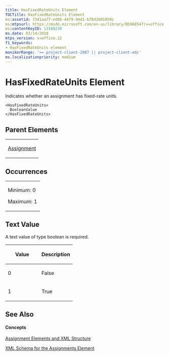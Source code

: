 ```yaml
---
title: HasFixedRateUnits Element
TOCTitle: HasFixedRateUnits Element
ms:assetid: 73d1aa77-ed88-4479-94d1-b78d2601059c
ms:mtpsurl: https://msdn.microsoft.com/en-us/library/Bb968547(v=office.12)
ms:contentKeyID: 13188239
ms.date: 03/14/2018
mtps_version: v=office.12
f1_keywords:
- HasFixedRateUnits element
monikerRange: '>= project-client-2007 || project-client-odc'
ms.localizationpriority: medium
---
```


# HasFixedRateUnits Element




Indicates whether an assignment has fixed-rate units.

    <HasFixedRateUnits>
      BooleanValue
    </HasFixedRateUnits>

## Parent Elements

<table>
<colgroup>
<col style="width: 100%" />
</colgroup>
<tbody>
<tr class="odd">
<td><p><a href="assignment-element.md">Assignment</a></p></td>
</tr>
</tbody>
</table>

## Occurrences

<table>
<colgroup>
<col style="width: 100%" />
</colgroup>
<tbody>
<tr class="odd">
<td><p>Minimum: 0</p>
<p>Maximum: 1</p></td>
</tr>
</tbody>
</table>

## Text Value

A text value of type boolean is required.

<table>
<colgroup>
<col style="width: 50%" />
<col style="width: 50%" />
</colgroup>
<thead>
<tr class="header">
<th><p>Value</p></th>
<th><p>Description</p></th>
</tr>
</thead>
<tbody>
<tr class="odd">
<td><p>0</p></td>
<td><p>False</p></td>
</tr>
<tr class="even">
<td><p>1</p></td>
<td><p>True</p></td>
</tr>
</tbody>
</table>

## See Also

#### Concepts

[Assignment Elements and XML Structure](assignment-elements-and-xml-structure.md)

[XML Schema for the Assignments Element](xml-schema-for-the-assignments-element.md)

